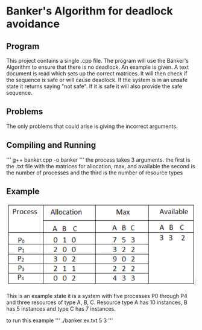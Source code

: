 # Banker's Algorithm for deadlock avoidance

## Program
This project contains a single .cpp file.
The program will use the Banker's Algorithm to ensure that there is no deadlock.
An example is given. A text document is read which sets up the correct matrices.
It will then check if the sequence is safe or will cause deadlock.
If the system is in an unsafe state it returns saying "not safe".
If it is safe it will also provide the safe sequence.

## Problems
The only problems that could arise is giving the incorrect arguments.

## Compiling and Running
'''
g++ banker.cpp -o banker
'''
the process takes 3 arguments.
the first is the .txt file with the matrices for allocation, max, and available
the second is the number of processes 
and the third is the number of resource types

## Example

![ex.png](ex.png)

This is an example state 
it is a system with five processes P0 through P4 and three resources of type A, B, C. Resource type A has 10 instances, B has 5 instances and type C has 7 instances.

to run this example
'''
./banker ex.txt 5 3
'''
